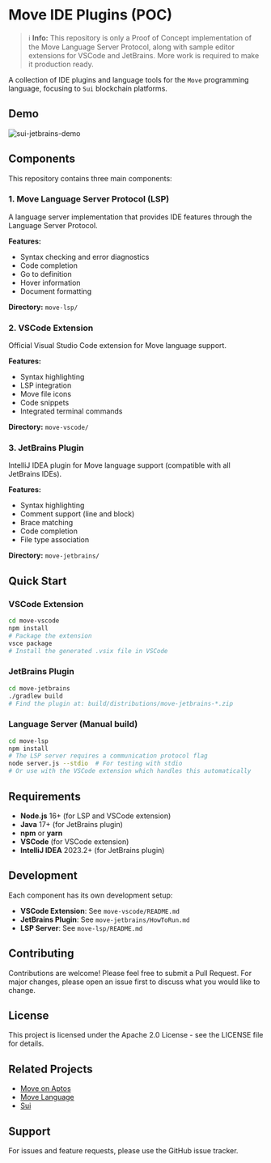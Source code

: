# Move IDE Plugins (POC)

> ℹ️ **Info:** This repository is only a Proof of Concept implementation of the Move Language Server Protocol, along with sample editor extensions for VSCode and JetBrains. More work is required to make it production ready.

A collection of IDE plugins and language tools for the `Move` programming language, focusing to `Sui` blockchain platforms.

## Demo

![sui-jetbrains-demo](https://github.com/user-attachments/assets/e2b8ca20-ea6e-4645-890d-b453a7b0aaf4)


## Components

This repository contains three main components:

### 1. Move Language Server Protocol (LSP)
A language server implementation that provides IDE features through the Language Server Protocol.

**Features:**
- Syntax checking and error diagnostics
- Code completion
- Go to definition
- Hover information
- Document formatting

**Directory:** `move-lsp/`

### 2. VSCode Extension
Official Visual Studio Code extension for Move language support.

**Features:**
- Syntax highlighting
- LSP integration
- Move file icons
- Code snippets
- Integrated terminal commands

**Directory:** `move-vscode/`

### 3. JetBrains Plugin
IntelliJ IDEA plugin for Move language support (compatible with all JetBrains IDEs).

**Features:**
- Syntax highlighting
- Comment support (line and block)
- Brace matching
- Code completion
- File type association

**Directory:** `move-jetbrains/`

## Quick Start

### VSCode Extension
```bash
cd move-vscode
npm install
# Package the extension
vsce package
# Install the generated .vsix file in VSCode
```

### JetBrains Plugin
```bash
cd move-jetbrains
./gradlew build
# Find the plugin at: build/distributions/move-jetbrains-*.zip
```

### Language Server (Manual build)
```bash
cd move-lsp
npm install
# The LSP server requires a communication protocol flag
node server.js --stdio  # For testing with stdio
# Or use with the VSCode extension which handles this automatically
```

## Requirements

- **Node.js** 16+ (for LSP and VSCode extension)
- **Java** 17+ (for JetBrains plugin)
- **npm** or **yarn**
- **VSCode** (for VSCode extension)
- **IntelliJ IDEA** 2023.2+ (for JetBrains plugin)

## Development

Each component has its own development setup:

- **VSCode Extension**: See `move-vscode/README.md`
- **JetBrains Plugin**: See `move-jetbrains/HowToRun.md`
- **LSP Server**: See `move-lsp/README.md`

## Contributing

Contributions are welcome! Please feel free to submit a Pull Request. For major changes, please open an issue first to discuss what you would like to change.

## License

This project is licensed under the Apache 2.0 License - see the LICENSE file for details.

## Related Projects

- [Move on Aptos](https://github.com/aptos-labs/aptos-core/tree/main/third_party/move)
- [Move Language](https://github.com/move-language/move)
- [Sui](https://github.com/MystenLabs/sui)

## Support

For issues and feature requests, please use the GitHub issue tracker.

